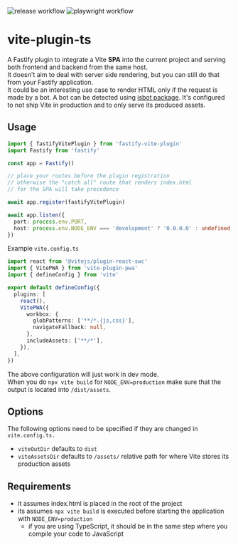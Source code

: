 ![release workflow](https://github.com/giacomorebonato/fastify-vite-plugin/actions/workflows/release.yml/badge.svg) ![playwright workflow](https://github.com/giacomorebonato/fastify-vite-plugin/actions/workflows/playwright.yml/badge.svg)

# vite-plugin-ts

A Fastify plugin to integrate a Vite **SPA** into the current project and serving both frontend and backend from the same host.  
It doesn't aim to deal with server side rendering, but you can still do that from your Fastify application.  
It could be an interesting use case to render HTML only if the request is made by a bot. A bot can be detected using [isbot package](https://www.npmjs.com/package/isbot).
It's configured to not ship Vite in production and to only serve its produced assets.

## Usage


```typescript
import { fastifyVitePlugin } from 'fastify-vite-plugin'
import Fastify from 'fastify'

const app = Fastify()

// place your routes before the plugin registration
// otherwise the "catch all" route that renders index.html
// for the SPA will take precedence

await app.register(fastifyVitePlugin)

await app.listen({
  port: process.env.PORT,
  host: process.env.NODE_ENV === 'development' ? '0.0.0.0' : undefined,
})
```

Example `vite.config.ts`

```typescript
import react from '@vitejs/plugin-react-swc'
import { VitePWA } from 'vite-plugin-pwa'
import { defineConfig } from 'vite'

export default defineConfig({
  plugins: [
    react(),
    VitePWA({
      workbox: {
        globPatterns: ['**/*.{js,css}'],
        navigateFallback: null,
      },
      includeAssets: ['**/*'],
    }),
  ],
})

```

The above configuration will just work in dev mode.  
When you do `npx vite build` for `NODE_ENV=production` make sure that the output is located into `/dist/assets`.

## Options

The following options need to be specified if they are changed in `vite.config.ts.`

* `viteOutDir` defaults to `dist`
* `viteAssetsDir` defaults to `/assets/` relative path for where Vite stores its production assets


## Requirements

* it assumes index.html is placed in the root of the project
* its assumes `npx vite build` is executed before starting the application with `NODE_ENV=production`
  * if you are using TypeScript, it should be in the same step where you compile your code to JavaScript
